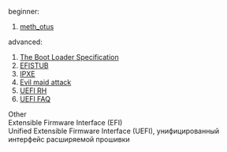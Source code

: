 beginner:  
1. [meth_otus](https://docs.google.com/document/d/1c6DM3vJ06-SSESpWpWk_vaZy4bvL1CUrFV81cPNGy4c/edit#)  

advanced:   
1. [The Boot Loader Specification](https://systemd.io/BOOT_LOADER_SPECIFICATION/)  
2. [EFISTUB](https://habr.com/ru/post/197438/)  
3. [IPXE](http://ftp.byfly.by/pub/CentOS/8.1.1911/BaseOS/x86_64/os/images/pxeboot/)  
4. [Evil maid attack](https://en.wikipedia.org/wiki/Evil_maid_attack)  
5. [UEFI RH](https://www.happyassassin.net/2014/01/25/uefi-boot-how-does-that-actually-work-then/)  
6. [UEFI FAQ](https://uefi.org/faq)  

Other  
Extensible Firmware Interface (EFI)  
Unified Extensible Firmware Interface (UEFI), унифицированный интерфейс расширяемой прошивки  
